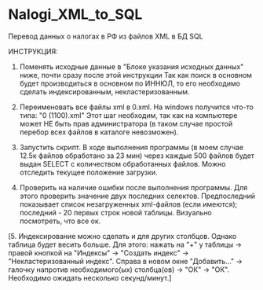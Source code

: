 # Nalogi_XML_to_SQL
Перевод данных о налогах в РФ из файлов XML в БД SQL 

ИНСТРУКЦИЯ: <br>
 1. Поменять исходные данные в "Блоке указания исходных данных" ниже, почти сразу после этой инcтрукции
 Так как поиск в основном будет производиться в основном по ИННЮЛ,
 то его необходимо сделать индексированным, некластеризованным.

 2. Переименовать все файлы xml в 0.xml. На windows получится что-то типа:
 "0 (1100).xml"
 Этот шаг необходим, так как на компьютере может НЕ быть прав администратора (в таком случае простой перебор
 всех файлов в каталоге невозможен).

 3. Запустить скрипт. В ходе выполнения программы (в моем случае 12.5к файлов обработано за 23 мин)
 через каждые 500 файлов будет выдан SELECT с количеством обработанных файлов. 
 Можно отследить текущее положение загрузки.

 4. Проверить на наличие ошибки после выполнения программы. Для этого проверить значение двух последних селектов.
 Предпоследний показывает список незагруженных xml-файлов (если имеются);
 последний - 20 первых строк новой таблицы. Визуально посмотреть, что все ок.

 [5. Индексирование можно сделать и для других столбцов. Однако таблица будет весить больше.
 Для этого: нажать на "+" у таблицы -> правой кнопкой на "Индексы" -> "Создать индекс" -> "Некластеризованный индекс".
 Справа в новом окне "Добавить..." -> галочку напротив необходимого(ых) столбца(ов) -> "ОК" -> "ОК". 
 Необходимо ожидать несколько секунд/минут.]
